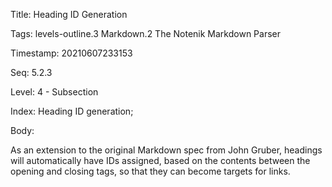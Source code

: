 Title:  Heading ID Generation

Tags:   levels-outline.3 Markdown.2 The Notenik Markdown Parser

Timestamp: 20210607233153

Seq:    5.2.3

Level:  4 - Subsection

Index:  Heading ID generation; 

Body: 

As an extension to the original Markdown spec from John Gruber, headings will automatically have IDs assigned, based on the contents between the opening and closing tags, so that they can become targets for links.

